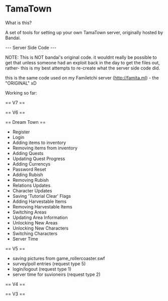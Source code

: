 # TamaTown
What is this?

A set of tools for setting up your own TamaTown server, originally hosted by Bandai.

--- Server Side Code ---

NOTE: This is NOT bandai's original code. it wouldnt really be possible to get that unless someone had an exploit back in the day to get the files out, rather- this is my best attempts to re-create what the server side code did.

this is the same code used on my Familetchi server (http://famita.ml) - the "ORIGINAL" xD


Working so far: 

== V7 ==


== V6 ==

== Dream Town ==
- Register
- Login
- Adding items to inventory
- Removing items from inventory
- Adding Quests
- Updating Quest Progress
- Adding Currencys
- Password Reset
- Adding Rubish
- Removing Rubish
- Relations Updates
- Character Updates
- Saving 'Tutorial Clear' Flags
- Adding Harvestable Items
- Removing Harvestable Items
- Switching Areas
- Updating Area Information
- Unlocking New Areas
- Unlocking New Characters
- Switching Characters
- Server Time

== V5 ==
- saving pictures from game_rollercoaster.swf
- survey/poll entries (request type 5)
- login/logout (request type 1)
- server time for suvioneirs (request type 2)

== V4 ==


== V3 ==

